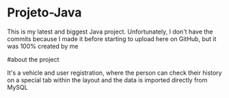 # Projeto-Java

This is my latest and biggest Java project. Unfortunately, I don't have the commits because I made it before starting to upload here on GitHub, but it was 100% created by me


#about the project 

It's a vehicle and user registration, where the person can check their history on a special tab within the layout and the data is imported directly from MySQL
